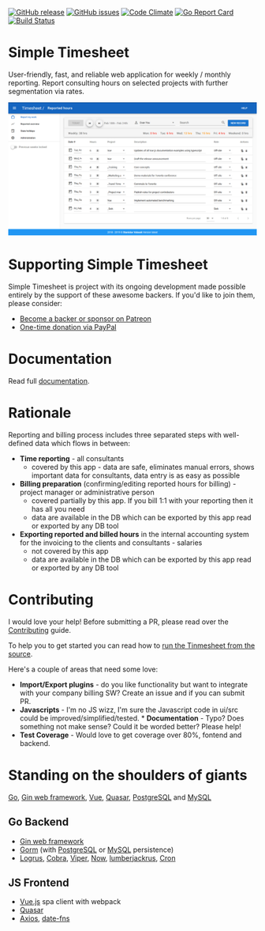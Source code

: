 [![GitHub release](https://img.shields.io/github/release-pre/valasek/timesheet.svg)](https://github.com/valasek/timesheet/releases)
[![GitHub issues](https://img.shields.io/github/issues/valasek/timesheet.svg)](https://github.com/valasek/timesheet/issues)
[![Code Climate](https://codeclimate.com/github/valasek/timesheet/badges/gpa.svg)](https://codeclimate.com/github/valasek/timesheet)
[![Go Report Card](https://goreportcard.com/badge/github.com/valasek/timesheet)](https://goreportcard.com/report/github.com/valasek/timesheet)
[![Build Status](https://travis-ci.org/valasek/timesheet.svg?branch=master)](https://travis-ci.org/valasek/timesheet)

# Simple Timesheet

User-friendly, fast, and reliable web application for weekly / monthly reporting. Report consulting hours on selected projects with further segmentation via rates.

![Screencast](screenshots/screencast.gif?raw=true "Screencast")

# Supporting Simple Timesheet

Simple Timesheet is project with its ongoing development made possible entirely by the support of these awesome backers. If you'd like to join them, please consider:

- [Become a backer or sponsor on Patreon](https://www.patreon.com/valasek)
- [One-time donation via PayPal](https://paypal.me/StanislavValasek)

# Documentation

Read full [documentation](./server/documentation/documentation.md).

# Rationale

Reporting and billing process includes three separated steps with well-defined data which flows in between:
* **Time reporting** - all consultants
  * covered by this app - data are safe, eliminates manual errors, shows important data for consultants, data entry is as easy as possible
* **Billing preparation** (confirming/editing reported hours for billing) - project manager or administrative person
  * covered partially by this app. If you bill 1:1 with your reporting then it has all you need
  * data are available in the DB which can be exported by this app read or exported by any DB tool
* **Exporting reported and billed hours** in the internal accounting system for the invoicing to the clients and consultants - salaries
  * not covered by this app
  * data are available in the DB which can be exported by this app read or exported by any DB tool

# Contributing

I would love your help! Before submitting a PR, please read over the [Contributing](CONTRIBUTING.md) guide.

To help you to get started you can read how to [run the Tinmesheet from the source](https://github.com/valasek/timesheet/wiki/Run-the-Timesheet-from-the-source).


Here's a couple of areas that need some love:

* **Import/Export plugins** - do you like functionality but want to integrate with your company billing SW? Create an issue and if you can submit PR.
* **Javascripts** - I'm no JS wizz, I'm sure the Javascript code in ui/src could be improved/simplified/tested. * **Documentation** - Typo? Does something not make sense? Could it be worded better? Please help!
* **Test Coverage** - Would love to get coverage over 80%, fontend and backend.

# Standing on the shoulders of giants

[Go](https://golang.org/), [Gin web framework](https://github.com/gin-gonic), [Vue](https://vuejs.org/), [Quasar](https://quasar.dev/), [PostgreSQL](https://www.postgresql.org/) and [MySQL](https://www.mysql.com/)

## Go Backend

- [Gin web framework](https://github.com/gin-gonic)
- [Gorm](https://github.com/jinzhu/gorm) (with [PostgreSQL](https://www.postgresql.org/) or [MySQL](https://www.mysql.com/) persistence)
- [Logrus](https://github.com/sirupsen/logrus), [Cobra](https://github.com/spf13/cobra), [Viper](https://github.com/spf13/viper), [Now](https://github.com/jinzhu/now), [lumberjackrus](https://github.com/orandin/lumberjackrus), [Cron](https://github.com/robfig/cron)

## JS Frontend

- [Vue.js](https://vuejs.org/) spa client with webpack
- [Quasar](https://quasar.dev/)
- [Axios](https://github.com/axios/axios), [date-fns](https://date-fns.org/)
